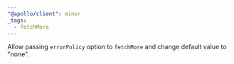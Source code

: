 ```yaml
---
"@apollo/client": minor
_tags:
  - fetchMore
---
```


Allow passing `errorPolicy` option to `fetchMore` and change default value to "none".

